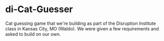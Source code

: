 di-Cat-Guesser
==============

Cat guessing game that we're building as part of the Disruption Institute class in Kansas City, MO (Waldo). We were given a few requirements and asked to build on our own.
